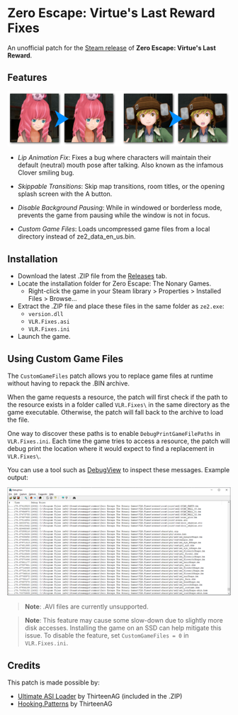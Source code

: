 # Zero Escape: Virtue's Last Reward Fixes

An unofficial patch for the [Steam release](https://store.steampowered.com/app/477740/Zero_Escape_The_Nonary_Games/) of **Zero Escape: Virtue's Last Reward**.

## Features

![Lip animation fix before-and-after](img/LipAnimFix.png "Clover is finally allowed to have other emotions.")

* *Lip Animation Fix*: Fixes a bug where characters will maintain their default (neutral) mouth pose after talking. Also known as the infamous Clover smiling bug.

* *Skippable Transitions*: Skip map transitions, room titles, or the opening splash screen with the A button.

* *Disable Background Pausing*: While in windowed or borderless mode, prevents the game from pausing while the window is not in focus.

* *Custom Game Files*: Loads uncompressed game files from a local directory instead of ze2_data_en_us.bin.

## Installation

* Download the latest .ZIP file from the [Releases](https://github.com/Murugo/VLR.Fixes/releases) tab.
* Locate the installation folder for Zero Escape: The Nonary Games.
  * Right-click the game in your Steam library > Properties > Installed Files > Browse...
* Extract the .ZIP file and place these files in the same folder as `ze2.exe`:
  * `version.dll`
  * `VLR.Fixes.asi`
  * `VLR.Fixes.ini`
* Launch the game.

## Using Custom Game Files

The `CustomGameFiles` patch allows you to replace game files at runtime without having to repack the .BIN archive.

When the game requests a resource, the patch will first check if the path to the resource exists in a folder called `VLR.Fixes\` in the same directory as the game executable. Otherwise, the patch will fall back to the archive to load the file.

One way to discover these paths is to enable `DebugPrintGameFilePaths` in `VLR.Fixes.ini`. Each time the game tries to access a resource, the patch will debug print the location where it would expect to find a replacement in `VLR.Fixes\`.

You can use a tool such as [DebugView](https://learn.microsoft.com/en-us/sysinternals/downloads/debugview) to inspect these messages. Example output:

![DebugView example output](img/DebugView.png)

> **Note**: .AVI files are currently unsupported.

> **Note**: This feature may cause some slow-down due to slightly more disk accesses. Installing the game on an SSD can help mitigate this issue. To disable the feature, set `CustomGameFiles = 0` in `VLR.Fixes.ini`.

## Credits

This patch is made possible by:

* [Ultimate ASI Loader](https://github.com/ThirteenAG/Ultimate-ASI-Loader/releases) by ThirteenAG (included in the .ZIP)
* [Hooking.Patterns](https://github.com/ThirteenAG/Hooking.Patterns) by ThirteenAG
